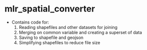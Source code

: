 # mlr_spatial_converter

- Contains code for: 
  1. Reading shapefiles and other datasets for joining
  2. Merging on common variable and creating a superset of data
  3. Saving to shapefile and geojson
  4. Simplifying shapefiles to reduce file size
